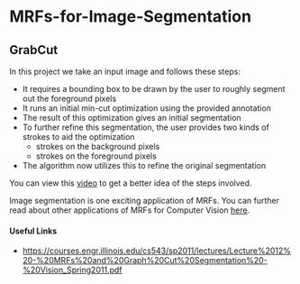 # MRFs-for-Image-Segmentation

## GrabCut

In this project we take an input image and follows these steps:
- It requires a bounding box to be drawn by the user to roughly segment out the foreground pixels
- It runs an initial min-cut optimization using the provided annotation
- The result of this optimization gives an initial segmentation 
- To further refine this segmentation, the user provides two kinds of strokes to aid the optimization
    - strokes on the background pixels
    - strokes on the foreground pixels
- The algorithm now utilizes this to refine the original segmentation

You can view this [video](https://www.youtube.com/watch?v=aOqOwM-Qbtg) to get a better idea of the steps involved.

Image segmentation is one exciting application of MRFs. You can further read about other applications of MRFs for Computer Vision [here](https://cedar.buffalo.edu/~srihari/CSE574/Chap8/Ch8-PGM-Undirected/9.5-MRFinCV.pdf).

#### Useful Links
* https://courses.engr.illinois.edu/cs543/sp2011/lectures/Lecture%2012%20-%20MRFs%20and%20Graph%20Cut%20Segmentation%20-%20Vision_Spring2011.pdf
